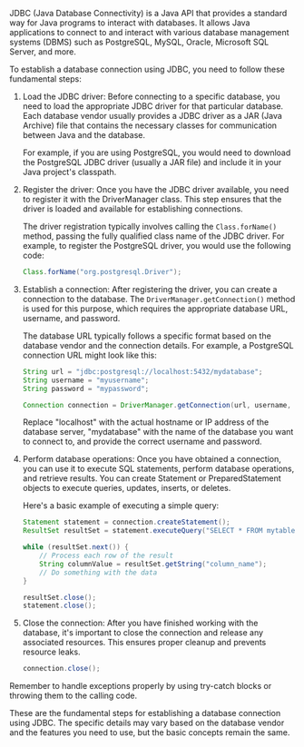 JDBC (Java Database Connectivity) is a Java API that provides a standard way for Java programs to interact with databases. It allows Java applications to connect to and interact with various database management systems (DBMS) such as PostgreSQL, MySQL, Oracle, Microsoft SQL Server, and more.

To establish a database connection using JDBC, you need to follow these fundamental steps:

1. Load the JDBC driver: Before connecting to a specific database, you need to load the appropriate JDBC driver for that particular database. Each database vendor usually provides a JDBC driver as a JAR (Java Archive) file that contains the necessary classes for communication between Java and the database.

   For example, if you are using PostgreSQL, you would need to download the PostgreSQL JDBC driver (usually a JAR file) and include it in your Java project's classpath.

2. Register the driver: Once you have the JDBC driver available, you need to register it with the DriverManager class. This step ensures that the driver is loaded and available for establishing connections.

   The driver registration typically involves calling the `Class.forName()` method, passing the fully qualified class name of the JDBC driver. For example, to register the PostgreSQL driver, you would use the following code:

   ```java
   Class.forName("org.postgresql.Driver");
   ```

3. Establish a connection: After registering the driver, you can create a connection to the database. The `DriverManager.getConnection()` method is used for this purpose, which requires the appropriate database URL, username, and password.

   The database URL typically follows a specific format based on the database vendor and the connection details. For example, a PostgreSQL connection URL might look like this:

   ```java
   String url = "jdbc:postgresql://localhost:5432/mydatabase";
   String username = "myusername";
   String password = "mypassword";

   Connection connection = DriverManager.getConnection(url, username, password);
   ```

   Replace "localhost" with the actual hostname or IP address of the database server, "mydatabase" with the name of the database you want to connect to, and provide the correct username and password.

4. Perform database operations: Once you have obtained a connection, you can use it to execute SQL statements, perform database operations, and retrieve results. You can create Statement or PreparedStatement objects to execute queries, updates, inserts, or deletes.

   Here's a basic example of executing a simple query:

   ```java
   Statement statement = connection.createStatement();
   ResultSet resultSet = statement.executeQuery("SELECT * FROM mytable");

   while (resultSet.next()) {
       // Process each row of the result
       String columnValue = resultSet.getString("column_name");
       // Do something with the data
   }

   resultSet.close();
   statement.close();
   ```

5. Close the connection: After you have finished working with the database, it's important to close the connection and release any associated resources. This ensures proper cleanup and prevents resource leaks.

   ```java
   connection.close();
   ```

Remember to handle exceptions properly by using try-catch blocks or throwing them to the calling code.

These are the fundamental steps for establishing a database connection using JDBC. The specific details may vary based on the database vendor and the features you need to use, but the basic concepts remain the same.
